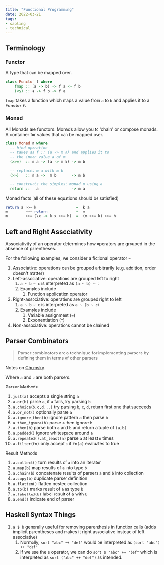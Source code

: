 ```yaml
---
title: "Functional Programming"
date: 2022-02-21
tags:
- sapling
- technical
---
```


## Terminology
### Functor
A type that can be mapped over.

```haskell
class Functor f where
	fmap :: (a -> b) -> f a -> f b
	(<$) :: a -> f b -> f a
```

`fmap` takes a function which maps a value from `a` to `b` and applies it to a Functor `f`.

### Monad
All Monads are functors. Monads allow you to 'chain' or compose monads. A container for values that can be mapped over.

```haskell
class Monad m where
  -- bind operation
  -- takes an f :: (a -> m b) and applies it to
  -- the inner value a of m
  (>>=)  :: m a -> (a -> m b) -> m b

  -- replaces m a with m b
  (>>)   :: m a ->  m b       -> m b

  -- constructs the simplest monad m using a
  return ::   a               -> m a
```

Monad facts (all of these equations should be satisfied)
```haskell
return a >>= k                  =  k a
m        >>= return             =  m
m        >>= (\x -> k x >>= h)  =  (m >>= k) >>= h
```

## Left and Right Associativity
Associativity of an operator determines how operators are grouped in the absence of parentheses.

For the following examples, we consider a fictional operator `~`

1. Associative: operations can be grouped arbitrarily (e.g. addition, order doesn't matter)
2. Left-associative: operations are grouped left to right
	1. `a ~ b ~ c` is interpreted as `(a ~ b) ~ c`
	2. Examples include
		1. Function application operator
3. Right-associative: operations are grouped right to left
	1. `a ~ b ~ c` is interpreted as `a ~ (b ~ c)`
	2. Examples include
		1. Variable assignment (`=`)
		2. Exponentiation (`^`)
4. Non-associative: operations cannot be chained

## Parser Combinators
> Parser combinators are a technique for implementing parsers by defining them in terms of other parsers

Notes on [Chumsky](https://github.com/zesterer/chumsky)

Where `a` and `b` are both parsers.

Parser Methods
1. `just(a)` accepts a single string `a`
2. `a.or(b)` parse `a`, if `a` fails, try parsing `b`
3. `a.choice(b,c,d...)` try parsing `b`, `c`, `d`, return first one that succeeds
4. `a.or_not()` optionally parse `a`
5. `a.ignore_then(b)` ignore pattern `a` then parse `b`
6. `a.then_ignore(b)` parse `a` then ignore `b`
7. `a.then(b)` parse both `a` and `b` and return a tuple of `(a,b)`
8. `a.padded()` ignore whitespace around `a`
9. `a.repeated().at_least(n)` parse `a` at least `n` times
10. `a.filter(fn)` only accept `a` if `fn(a)` evaluates to true

Result Methods
1. `a.collect()` turn results of `a` into an iterator
2. `a.map(b)` map results of `a` into type `b`
3. `a.chain(b)` concatenate results of parsers `a` and `b` into collection
4. `a.copy(b)` duplicate parser definition 
5. `a.flatten()` flatten nested collection
6. `a.to(b)` marks result of `a` as type `b`
7. `a.labelled(b)` label result of a with `b`
8. `a.end()` indicate end of parser

## Haskell Syntax Things
1. `a $ b` generally useful for removing parenthesis in function calls (adds implicit parentheses and makes it right associative instead of left associative)
	1. Normally, `sort "abc" ++ "def"` would be interpreted as `(sort "abc") ++ "def"`
	2. If we use the `$` operator, we can do `sort $ "abc" ++ "def"` which is interpreted as `sort ("abc" ++ "def")` as intended.